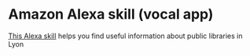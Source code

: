 # Amazon Alexa skill (vocal app)

[This Alexa skill](https://www.amazon.fr/product-reviews/B081QN7H76) helps you find useful information about public libraries in Lyon
